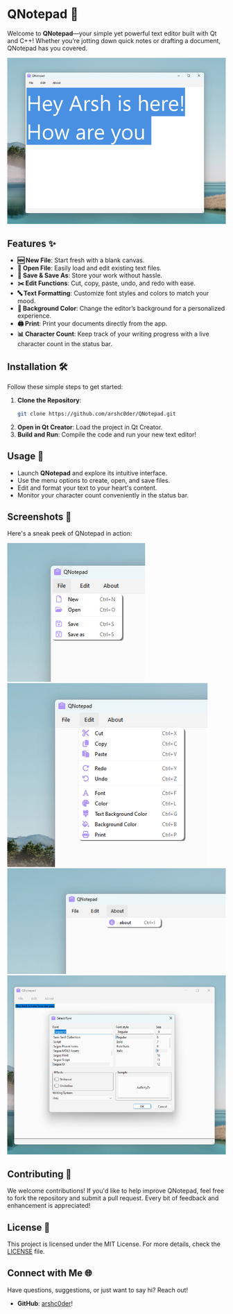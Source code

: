 # QNotepad 📝

Welcome to **QNotepad**—your simple yet powerful text editor built with Qt and C++! Whether you’re jotting down quick notes or drafting a document, QNotepad has you covered.

![Screenshot 2](https://raw.githubusercontent.com/arshc0der/QNotepad/refs/heads/main/preview/QN5.png)

## Features ✨

- **🆕 New File**: Start fresh with a blank canvas.
- **📂 Open File**: Easily load and edit existing text files.
- **💾 Save & Save As**: Store your work without hassle.
- **✂️ Edit Functions**: Cut, copy, paste, undo, and redo with ease.
- **🔤 Text Formatting**: Customize font styles and colors to match your mood.
- **🎨 Background Color**: Change the editor’s background for a personalized experience.
- **🖨️ Print**: Print your documents directly from the app.
- **📊 Character Count**: Keep track of your writing progress with a live character count in the status bar.

## Installation 🛠️

Follow these simple steps to get started:

1. **Clone the Repository**:
   ```bash
   git clone https://github.com/arshc0der/QNotepad.git
   ```
2. **Open in Qt Creator**: Load the project in Qt Creator.
3. **Build and Run**: Compile the code and run your new text editor!

## Usage 🚀

- Launch **QNotepad** and explore its intuitive interface.
- Use the menu options to create, open, and save files.
- Edit and format your text to your heart's content.
- Monitor your character count conveniently in the status bar.

## Screenshots 📸

Here's a sneak peek of QNotepad in action:

![Screenshot 1](https://raw.githubusercontent.com/arshc0der/QNotepad/refs/heads/main/preview/QN1.png)
![Screenshot 2](https://raw.githubusercontent.com/arshc0der/QNotepad/refs/heads/main/preview/QN2.png)
![Screenshot 2](https://raw.githubusercontent.com/arshc0der/QNotepad/refs/heads/main/preview/QN3.png)
![Screenshot 2](https://raw.githubusercontent.com/arshc0der/QNotepad/refs/heads/main/preview/QN4.png)

## Contributing 🤝

We welcome contributions! If you'd like to help improve QNotepad, feel free to fork the repository and submit a pull request. Every bit of feedback and enhancement is appreciated!

## License 📄

This project is licensed under the MIT License. For more details, check the [LICENSE](LICENSE) file.

## Connect with Me 🌐

Have questions, suggestions, or just want to say hi? Reach out!

- **GitHub**: [arshc0der](https://github.com/arshc0der)!
